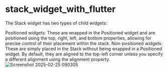 # stack_widget_with_flutter

The Stack widget has two types of child widgets:

Positioned widgets: These are wrapped in the Positioned widget and are positioned using the top, right, left, and bottom properties, allowing for precise control of their placement within the stack.
Non-positioned widgets: These are simply placed in the Stack without being wrapped in a Positioned widget. By default, they are aligned to the top-left corner unless you specify a different alignment using the alignment property.
![Screenshot 2025-02-25 090305](https://github.com/user-attachments/assets/2c474325-431c-41d1-b9dc-af165262ef2f)
